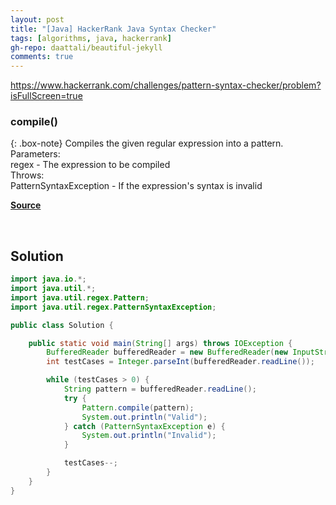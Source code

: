```yaml
---
layout: post
title: "[Java] HackerRank Java Syntax Checker"
tags: [algorithms, java, hackerrank]
gh-repo: daattali/beautiful-jekyll
comments: true
---
```


<https://www.hackerrank.com/challenges/pattern-syntax-checker/problem?isFullScreen=true>

### compile()

{: .box-note}
Compiles the given regular expression into a pattern.<br>
Parameters:<br>
regex - The expression to be compiled<br>
Throws:<br>
PatternSyntaxException - If the expression's syntax is invalid


[**Source**](https://docs.oracle.com/javase/6/docs/api/java/util/regex/Pattern.html#compile%28java.lang.String%29)

<br>

## Solution

```java
import java.io.*;
import java.util.*;
import java.util.regex.Pattern;
import java.util.regex.PatternSyntaxException;

public class Solution {

    public static void main(String[] args) throws IOException {
        BufferedReader bufferedReader = new BufferedReader(new InputStreamReader(System.in));
        int testCases = Integer.parseInt(bufferedReader.readLine());

        while (testCases > 0) {
            String pattern = bufferedReader.readLine();
            try {
                Pattern.compile(pattern);
                System.out.println("Valid");
            } catch (PatternSyntaxException e) {
                System.out.println("Invalid");
            }

            testCases--;
        }
    }
}
```